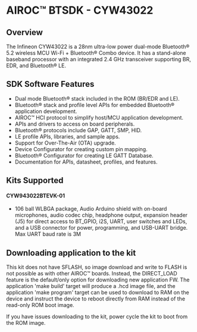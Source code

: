 # AIROC&#8482; BTSDK - CYW43022

## Overview

The Infineon CYW43022 is a 28nm ultra-low power dual-mode Bluetooth&#174; 5.2 wireless MCU Wi-Fi + Bluetooth&#174; Combo device. It has a stand-alone baseband processor with an integrated 2.4 GHz transceiver supporting BR, EDR, and Bluetooth&#174; LE.

## SDK Software Features
- Dual mode Bluetooth&#174; stack included in the ROM (BR/EDR and LE).
- Bluetooth&#174; stack and profile level APIs for embedded Bluetooth&#174; application development.
- AIROC&#8482; HCI protocol to simplify host/MCU application development.
- APIs and drivers to access on board peripherals.
- Bluetooth&#174; protocols include GAP, GATT, SMP, HID.
- LE profile APIs, libraries, and sample apps.
- Support for Over-The-Air (OTA) upgrade.
- Device Configurator for creating custom pin mapping.
- Bluetooth&#174; Configurator for creating LE GATT Database.
- Documentation for APIs, datasheet, profiles, and features.

## Kits Supported
#### CYW943022BTEVK-01
- 106 ball WLBGA package, Audio Arduino shield with on-board microphones,
  audio codec chip, headphone output, expansion header (J5) for direct access
  to BT_GPIO, i2S, UART, user switches and LEDs, and a USB connector for
  power, programming, and USB-UART bridge.
  Max UART baud rate is 3M

## Downloading application to the kit
This kit does not have SFLASH, so image download and write to FLASH is not possible
as with other AIROC&#8482; boards.  Instead, the DIRECT_LOAD feature is the default/only
option for downloading new application FW.  The application 'make build' target
will produce a .hcd image file, and the application 'make program' target can be used to download
to RAM on the device and instruct the device to reboot directly from RAM instead of the read-only
ROM boot image.

If you have issues downloading to the kit, power cycle the kit to boot from the ROM
image.
